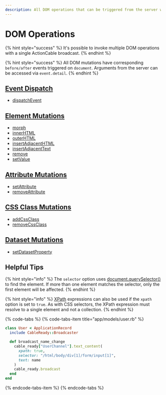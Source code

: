 ```yaml
---
description: All DOM operations that can be triggered from the server with CableReady
---
```


# DOM Operations

{% hint style="success" %}
It's possible to invoke multiple DOM operations with a single ActionCable broadcast.
{% endhint %}

{% hint style="success" %}
All DOM mutations have corresponding `before/after` events triggered on `document`. Arguments from the server can be accessed via `event.detail`.
{% endhint %}

## [Event Dispatch](event-dispatch.md)

* [dispatchEvent](event-dispatch.md#dispatchevent)

## [Element Mutations](element-mutations.md)

* [morph](element-mutations.md#morph)
* [innerHTML](element-mutations.md#innerhtml)
* [outerHTML](element-mutations.md#outerhtml)
* [insertAdjacentHTML](element-mutations.md#insertAdjacentHTML)
* [insertAdjacentText](element-mutations.md#insertadjacenttext)
* [remove](element-mutations.md#remove)
* [setValue](element-mutations.md#setvalue)

## [Attribute Mutations](attribute-mutations.md)

* [setAttribute](attribute-mutations.md#setattribute)
* [removeAttribute](attribute-mutations.md#removeattribute)

## [CSS Class Mutations](css-class-mutations.md)

* [addCssClass](css-class-mutations.md#addcssclass)
* [removeCssClass](css-class-mutations.md#removecssclass)

## [Dataset Mutations](dataset-mutations.md)

* [setDatasetProperty](dataset-mutations.md#setdatasetproperty)

## Helpful Tips

{% hint style="info" %}
The `selector` option uses [document.querySelector\(\)](https://developer.mozilla.org/en-US/docs/Web/API/Document/querySelector) to find the element. If more than one element matches the selector, only the first element will be affected.
{% endhint %}

{% hint style="info" %}
[XPath](https://developer.mozilla.org/en-US/docs/Web/XPath) expressions can also be used if the `xpath` option is set to `true`. As with CSS selectors, the XPath expression must resolve to a single element and not a collection.
{% endhint %}

{% code-tabs %}
{% code-tabs-item title="app/models/user.rb" %}
```ruby
class User < ApplicationRecord
  include CableReady::Broadcaster

  def broadcast_name_change
    cable_ready["UserChannel"].text_content(
      xpath: true,
      selector: "/html/body/div[1]/form/input[1]", 
      text: name
    ) 
    cable_ready.broadcast
  end
end
```
{% endcode-tabs-item %}
{% endcode-tabs %}

